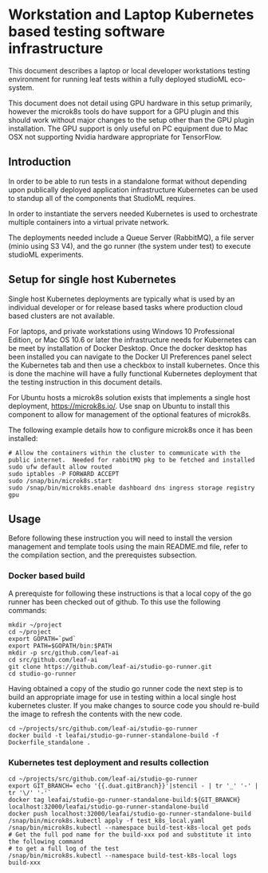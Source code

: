 # Workstation and Laptop Kubernetes based testing software infrastructure

This document describes a laptop or local developer workstations testing environment for running leaf tests within a fully deployed studioML eco-system.

This document does not detail using GPU hardware in this setup primarily, however the microk8s tools do have support for a GPU plugin and this should work without major changes to the setup other than the GPU plugin installation.  The GPU support is only useful on PC equipment due to Mac OSX not supporting Nvidia hardware appropriate for TensorFlow.

## Introduction

In order to be able to run tests in a standalone format without depending upon publically deployed application infrastructure Kubernetes can be used to standup all of the components that StudioML requires.

In order to instantiate the servers needed Kubernetes is used to orchestrate multiple containers into a virtual private network.

The deployments needed include a Queue Server (RabbitMQ), a file server (minio using S3 V4), and the go runner (the system under test) to execute studioML experiments.

## Setup for single host Kubernetes

Single host Kubernetes deployments are typically what is used by an individual developer or for release based tasks where production cloud based clusters are not available.

For laptops, and private workstations using Windows 10 Professional Edition, or Mac OS 10.6 or later the infrastructure needs for Kubernetes can be meet by installation of Docker Desktop.  Once the docker desktop has been installed you can navigate to the Docker UI Preferences panel select the Kubernetes tab and then use a checkbox to install kubernetes.  Once this is done the machine will have a fully functional Kubernetes deployment that the testing instruction in this document details.

For Ubuntu hosts a microk8s solution exists that implements a single host deployment, https://microk8s.io/. Use snap on Ubuntu to install this component to allow for management of the optional features of microk8s.

The following example details how to configure microk8s once it has been installed:

```
# Allow the containers within the cluster to communicate with the public internet.  Needed for rabbitMQ pkg to be fetched and installed
sudo ufw default allow routed
sudo iptables -P FORWARD ACCEPT
sudo /snap/bin/microk8s.start
sudo /snap/bin/microk8s.enable dashboard dns ingress storage registry gpu
```

## Usage

Before following these instruction you will need to install the version management and template tools using the main README.md file, refer to the compilation section, and the prerequistes subsection.

### Docker based build

A prerequiste for following these instructions is that a local copy of the go runner has been checked out of github.  To this use the following commands:

```
mkdir ~/project
cd ~/project
export GOPATH=`pwd`
export PATH=$GOPATH/bin:$PATH
mkdir -p src/github.com/leaf-ai
cd src/github.com/leaf-ai
git clone https://github.com/leaf-ai/studio-go-runner.git
cd studio-go-runner
```

Having obtained a copy of the studio go runner code the next step is to build an appropriate image for use in testing within a local single host kubernetes cluster.  If you make changes to source code you should re-build the image to refresh the contents with the new code.

```
cd ~/projects/src/github.com/leaf-ai/studio-go-runner
docker build -t leafai/studio-go-runner-standalone-build -f Dockerfile_standalone .
```

### Kubernetes test deployment and results collection

```
cd ~/projects/src/github.com/leaf-ai/studio-go-runner
export GIT_BRANCH=`echo '{{.duat.gitBranch}}'|stencil - | tr '_' '-' | tr '\/' '-'`
docker tag leafai/studio-go-runner-standalone-build:${GIT_BRANCH} localhost:32000/leafai/studio-go-runner-standalone-build
docker push localhost:32000/leafai/studio-go-runner-standalone-build
/snap/bin/microk8s.kubectl apply -f test_k8s_local.yaml
/snap/bin/microk8s.kubectl --namespace build-test-k8s-local get pods
# Get the full pod name for the build-xxx pod and substitute it into the following command
# to get a full log of the test
/snap/bin/microk8s.kubectl --namespace build-test-k8s-local logs build-xxx
```
